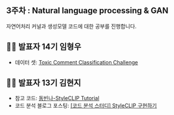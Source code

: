 ## 3주차 : Natural language processing & GAN

자연어처리 커널과 생성모델 코드에 대한 공부를 진행합니다.

## 🙋‍♂️ 발표자 14기 임형우
+ 데이터 셋: [Toxic Comment Classification Challenge](https://www.kaggle.com/c/jigsaw-toxic-comment-classification-challenge)


## 🙋‍♀️ 발표자 13기 김현지
+ 참고 코드: [동빈나-StyleCLIP Tutorial](https://github.com/ndb796/StyleCLIP-Tutorial)
+ 코드 분석 블로그 포스팅: [[코드 분석 스터디] StyleCLIP 구현하기](https://kubig-2021-2.tistory.com/68?category=956770)
